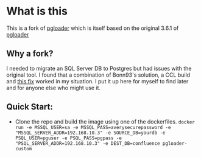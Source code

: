 # What is this

This is a fork of [pgloader](https://github.com/Bonn93/pgloader) which is itself based on the original 3.6.1 of [pgloader](https://github.com/dimitri/pgloader)


## Why a fork?
I needed to migrate an SQL Server DB to Postgres but had issues with the original tool. I found that a combination of Bonn93's solution, a CCL build and [this fix](https://github.com/dimitri/pgloader/pull/1091) worked in my situation. I put it up here for myself to find later and for anyone else who might use it.


## Quick Start:
- Clone the repo and build the image using one of the dockerfiles.
`docker run -e MSSQL_USER=sa -e MSSQL_PASS=averysecurepassword -e "MSSQL_SERVER_ADDR=192.168.10.3" -e SOURCE_DB=yourdb -e PSQL_USER=pguser -e PSQL_PASS=pgpass -e "PSQL_SERVER_ADDR=192.168.10.3" -e DEST_DB=confluence pgloader-custom`
